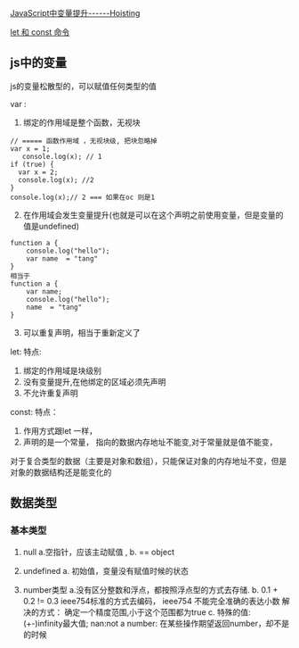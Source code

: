 
[JavaScript中变量提升------Hoisting
](12/07/01/2553425.html)

[let 和 const 命令](http://es6.ruanyifeng.com/#docs/let#const-命令)

## js中的变量
js的变量松散型的，可以赋值任何类型的值

var :
1. 绑定的作用域是整个函数，无视块
```
// ===== 函数作用域 ，无视块级, 把块忽略掉
var x = 1;
   console.log(x); // 1
if (true) {
  var x = 2;
  console.log(x); //2
}
console.log(x);// 2 === 如果在oc 则是1
```


2. 在作用域会发生变量提升(也就是可以在这个声明之前使用变量，但是变量的值是undefined)
```
function a {
    console.log("hello");
    var name  = "tang"
}
相当于
function a {
    var name;
    console.log("hello");
    name  = "tang"
}
```
3. 可以重复声明，相当于重新定义了

let:
特点:
1. 绑定的作用域是块级别
2. 没有变量提升,在他绑定的区域必须先声明
3. 不允许重复声明

const:
特点：
1. 作用方式跟let 一样，
2. 声明的是一个常量， 指向的数据内存地址不能变,对于常量就是值不能变，

对于复合类型的数据（主要是对象和数组），只能保证对象的内存地址不变，但是对象的数据结构还是能变化的


## 数据类型
### 基本类型
1. null
  a.空指针，应该主动赋值 ,
  b. == object

2. undefined
  a. 初始值，变量没有赋值时候的状态

3. number类型
a.没有区分整数和浮点，都按照浮点型的方式去存储.
b. 0.1 + 0.2 != 0.3
ieee754标准的方式去编码，
ieee754 不能完全准确的表达小数
解决的方式：
确定一个精度范围,小于这个范围都为true
c. 特殊的值:
(+-)infinity最大值;
nan:not a number: 在某些操作期望返回number，却不是的时候
